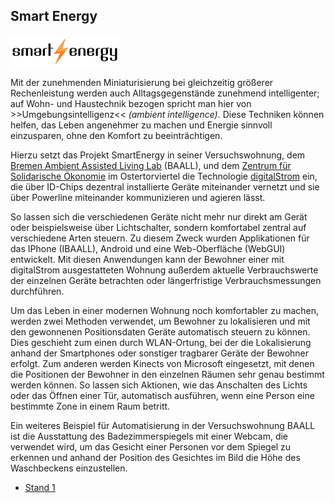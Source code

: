 ## Smart Energy

<p class="logo"><img src="assets/img/smart-energy.png" /></p>

Mit der zunehmenden Miniaturisierung bei gleichzeitig größerer Rechenleistung werden auch Alltagsgegenstände zunehmend intelligenter; auf Wohn- und Haustechnik bezogen spricht man hier von >>Umgebungsintelligenz<< *(ambient intelligence)*. Diese Techniken können helfen, das Leben angenehmer zu machen und Energie sinnvoll einzusparen, ohne den Komfort zu beeinträchtigen.

Hierzu setzt das Projekt SmartEnergy in seiner Versuchswohnung, dem [Bremen Ambient Assisted Living Lab](http://www.baall.net/) (BAALL), und dem [Zentrum für Solidarische Ökonomie](http://www.solidarische-oekonomie-bremen.de/) im Ostertorviertel die Technologie [digitalStrom](http://digitalstrom.org/) ein, die über ID-Chips dezentral installierte Geräte miteinander vernetzt und sie über Powerline miteinander kommunizieren und agieren lässt.

So lassen sich die verschiedenen Geräte nicht mehr nur direkt am Gerät oder beispielsweise über Lichtschalter, sondern komfortabel zentral auf verschiedene Arten steuern. Zu diesem Zweck wurden Applikationen für das IPhone (IBAALL), Android und eine Web-Oberfläche (WebGUI) entwickelt. Mit diesen Anwendungen kann der Bewohner einer mit digitalStrom ausgestatteten Wohnung außerdem aktuelle Verbrauchswerte der einzelnen Geräte betrachten oder längerfristige Verbrauchsmessungen durchführen.

Um das Leben in einer modernen Wohnung noch komfortabler zu machen, werden zwei Methoden verwendet, um Bewohner zu lokalisieren und mit den gewonnenen Positionsdaten Geräte automatisch steuern zu können. Dies geschieht zum einen durch WLAN-Ortung, bei der die Lokalisierung anhand der Smartphones oder sonstiger tragbarer Geräte der Bewohner erfolgt. Zum anderen werden Kinects von Microsoft eingesetzt, mit denen die Positionen der Bewohner in den einzelnen Räumen sehr genau bestimmt werden können. So lassen sich Aktionen, wie das Anschalten des Lichts oder das Öffnen einer Tür, automatisch ausführen, wenn eine Person eine bestimmte Zone in einem Raum betritt.

Ein weiteres Beispiel für Automatisierung in der Versuchswohnung BAALL ist die Ausstattung des Badezimmerspiegels mit einer Webcam, die verwendet wird, um das Gesicht einer Personen vor dem Spiegel zu erkennen und anhand der Position des Gesichtes im Bild die Höhe des Waschbeckens einzustellen.

* [Stand 1](staende.html)

